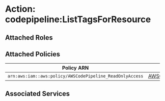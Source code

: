 # Action: codepipeline:ListTagsForResource

## Attached Roles

## Attached Policies

| Policy ARN | Policy Name |
|------------|-------------|
| `arn:aws:iam::aws:policy/AWSCodePipeline_ReadOnlyAccess` | [AWSCodePipeline_ReadOnlyAccess](../policies.md#awscodepipeline_readonlyaccess) |

## Associated Services

